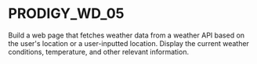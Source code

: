 # PRODIGY_WD_05
Build a web page that fetches weather data from a weather API based on the user's location or a user-inputted location.
Display the current weather conditions, temperature, and other relevant information.
